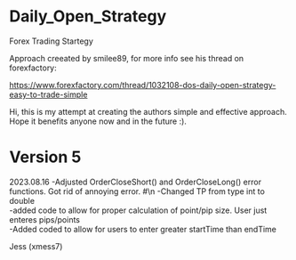 # Daily_Open_Strategy

Forex Trading Startegy

Approach creeated by smilee89, for more info see his thread on forexfactory:

https://www.forexfactory.com/thread/1032108-dos-daily-open-strategy-easy-to-trade-simple

Hi, this is my attempt at creating the authors simple and effective approach.  Hope it benefits anyone now and in the future :).

# Version 5

2023.08.16
-Adjusted OrderCloseShort() and OrderCloseLong() error functions. Got rid of annoying error. \#\n 
-Changed TP from type int to double  
-added code to allow for proper calculation of point/pip size.  User just enteres pips/points   
-Added coded to allow for users to enter greater startTime than endTime         

Jess (xmess7)
